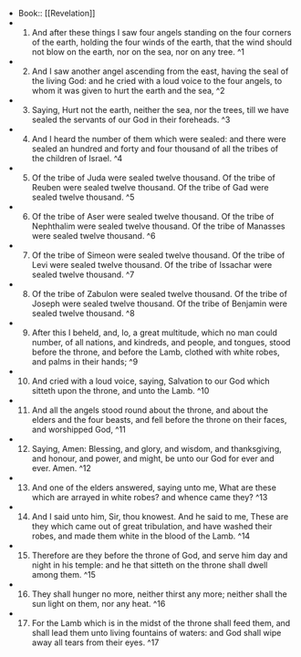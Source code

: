 - Book:: [[Revelation]]
- 1. And after these things I saw four angels standing on the four corners of the earth, holding the four winds of the earth, that the wind should not blow on the earth, nor on the sea, nor on any tree. ^1
- 2. And I saw another angel ascending from the east, having the seal of the living God: and he cried with a loud voice to the four angels, to whom it was given to hurt the earth and the sea, ^2
- 3. Saying, Hurt not the earth, neither the sea, nor the trees, till we have sealed the servants of our God in their foreheads. ^3
- 4. And I heard the number of them which were sealed: and there were sealed an hundred and forty and four thousand of all the tribes of the children of Israel. ^4
- 5. Of the tribe of Juda were sealed twelve thousand. Of the tribe of Reuben were sealed twelve thousand. Of the tribe of Gad were sealed twelve thousand. ^5
- 6. Of the tribe of Aser were sealed twelve thousand. Of the tribe of Nephthalim were sealed twelve thousand. Of the tribe of Manasses were sealed twelve thousand. ^6
- 7. Of the tribe of Simeon were sealed twelve thousand. Of the tribe of Levi were sealed twelve thousand. Of the tribe of Issachar were sealed twelve thousand. ^7
- 8. Of the tribe of Zabulon were sealed twelve thousand. Of the tribe of Joseph were sealed twelve thousand. Of the tribe of Benjamin were sealed twelve thousand. ^8
- 9. After this I beheld, and, lo, a great multitude, which no man could number, of all nations, and kindreds, and people, and tongues, stood before the throne, and before the Lamb, clothed with white robes, and palms in their hands; ^9
- 10. And cried with a loud voice, saying, Salvation to our God which sitteth upon the throne, and unto the Lamb. ^10
- 11. And all the angels stood round about the throne, and about the elders and the four beasts, and fell before the throne on their faces, and worshipped God, ^11
- 12. Saying, Amen: Blessing, and glory, and wisdom, and thanksgiving, and honour, and power, and might, be unto our God for ever and ever. Amen. ^12
- 13. And one of the elders answered, saying unto me, What are these which are arrayed in white robes? and whence came they? ^13
- 14. And I said unto him, Sir, thou knowest. And he said to me, These are they which came out of great tribulation, and have washed their robes, and made them white in the blood of the Lamb. ^14
- 15. Therefore are they before the throne of God, and serve him day and night in his temple: and he that sitteth on the throne shall dwell among them. ^15
- 16. They shall hunger no more, neither thirst any more; neither shall the sun light on them, nor any heat. ^16
- 17. For the Lamb which is in the midst of the throne shall feed them, and shall lead them unto living fountains of waters: and God shall wipe away all tears from their eyes. ^17

